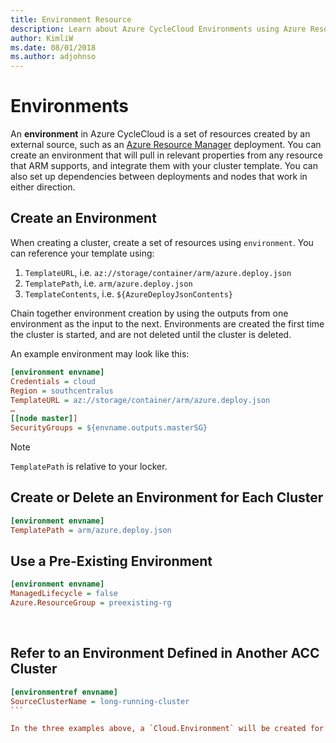 ```yaml
---
title: Environment Resource
description: Learn about Azure CycleCloud Environments using Azure Resource Manager
author: KimliW
ms.date: 08/01/2018
ms.author: adjohnso
---
```


# Environments

An **environment** in Azure CycleCloud is a set of resources created by an external source, such as an [Azure Resource Manager](https://docs.microsoft.com/en-us/azure/azure-resource-manager/resource-group-overview) deployment. ​You can create an environment that will pull in relevant properties from any resource that ARM supports, and integrate them with your cluster template. You can also set up dependencies between deployments and nodes that work in either direction.

## Create an Environment

When creating a cluster, create a set of resources using `environment`. You can reference your template using:

1. `TemplateURL`, i.e. `az://storage/container/arm/azure.deploy.json​`
2. `TemplatePath`, i.e. `arm/azure.deploy.json​`
3. `TemplateContents`, i.e. `${AzureDeployJsonContents}​`

Chain together environment creation by using the outputs from one environment as the input to the next. Environments are created the first time the cluster is started, and are not deleted until the cluster is deleted.

An example environment may look like this:

``` ini
[environment envname]​
Credentials = cloud​
Region = southcentralus​
TemplateURL = az://storage/container/arm/azure.deploy.json​
…​
[[node master]]​
SecurityGroups = ${envname.outputs.masterSG}​
```

> [!NOTE]
> `TemplatePath` is relative to your locker.

## Create or Delete an Environment for Each Cluster

``` ini
[environment envname]​
TemplatePath = arm/azure.deploy.json​
```

## Use a Pre-Existing Environment

``` ini
[environment envname]​
ManagedLifecycle = false​
Azure.ResourceGroup = preexisting-rg​
```
​
## Refer to an Environment Defined in Another ACC Cluster

``` ini
[environmentref envname]​
SourceClusterName = long-running-cluster​
​```

In the three examples above, a `Cloud.Environment` will be created for the first two, but not for the last.​

